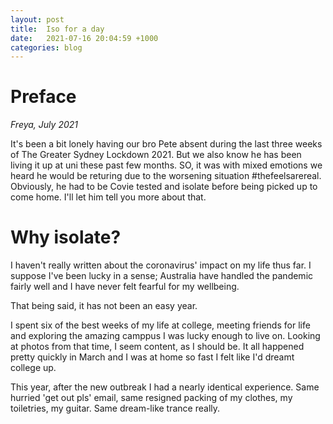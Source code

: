 ```yaml
---
layout: post
title:  Iso for a day
date:   2021-07-16 20:04:59 +1000
categories: blog
---
```


# Preface
*Freya, July 2021*

It's been a bit lonely having our bro Pete absent during the last three weeks of The Greater Sydney Lockdown 2021. But we also know he has been living it up at uni these past few months. SO, it was with mixed emotions we heard he would be returing due to the worsening situation #thefeelsarereal. Obviously, he had to be Covie tested and isolate before being picked up to come home. I'll let him tell you more about that.

# Why isolate?
I haven't really written about the coronavirus' impact on my life thus far. I suppose I've been lucky in a sense; Australia have handled the pandemic fairly well and I have never felt fearful for my wellbeing. 

That being said, it has not been an easy year. 

I spent six of the best weeks of my life at college, meeting friends for life and exploring the amazing camppus I was lucky enough to live on. Looking at photos from that time, I seem content, as I should be. It all happened pretty quickly in March and I was at home so fast I felt like I'd dreamt college up. 

This year, after the new outbreak I had a nearly identical experience. Same hurried 'get out pls' email, same resigned packing of my clothes, my toiletries, my guitar. Same dream-like trance really. 